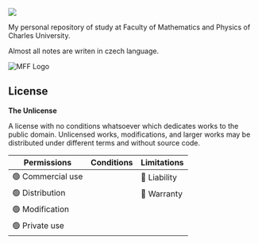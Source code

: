 ![](https://img.shields.io/github/repo-size/EbrithilNogare/mff?style=for-the-badge&logo=files&logoColor=white)

My personal repository of study at Faculty of Mathematics and Physics of Charles University.

Almost all notes are writen in czech language.

<picture>
  <source media="(prefers-color-scheme: dark)" srcset="https://github.com/EbrithilNogare/mff/assets/22661032/181e3564-314d-4fb8-99c2-d8a0b501c33e">
  <source media="(prefers-color-scheme: light)" srcset="https://github.com/EbrithilNogare/mff/assets/22661032/78d12798-128e-4a51-9080-73a451075596">
  <img alt="MFF Logo" src="https://github.com/EbrithilNogare/mff/assets/22661032/181e3564-314d-4fb8-99c2-d8a0b501c33e">
</picture>

## License
**The Unlicense**

A license with no conditions whatsoever which dedicates works to the public domain. Unlicensed works, modifications, and larger works may be distributed under different terms and without source code.

| Permissions       | Conditions | Limitations  |
|-------------------|------------|--------------|
| 🟢 Commercial use |            | 🔴 Liability |
| 🟢 Distribution   |            | 🔴 Warranty  |
| 🟢 Modification   |            |              |
| 🟢 Private use    |            |              |
